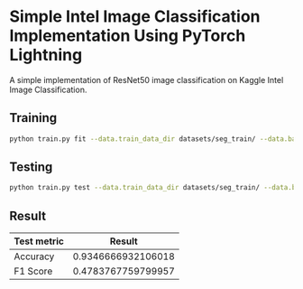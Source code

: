 # Simple Intel Image Classification Implementation Using PyTorch Lightning
A simple implementation of ResNet50 image classification on Kaggle Intel Image Classification.  

## Training
```bash
python train.py fit --data.train_data_dir datasets/seg_train/ --data.batch_size 128 --model.lr 1e-2 --trainer.max_epochs 20
```

## Testing
```bash
python train.py test --data.train_data_dir datasets/seg_train/ --data.batch_size 128 --model.lr 1e-2 --ckpt_path lightning_logs/version_6/checkpoints/epoch\=19-step\=1880.ckpt
```

## Result

|        Test metric        |    Result                 |
|---------------------------|---------------------------|
|         Accuracy          |    0.9346666932106018     |
|         F1 Score          |    0.4783767759799957     |
